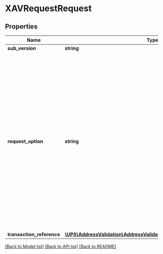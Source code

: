 # XAVRequestRequest

## Properties
Name | Type | Description | Notes
------------ | ------------- | ------------- | -------------
**sub_version** | **string** | Not Used. | [optional] 
**request_option** | **string** | Identifies the optional processing to be performed. If not present or invalid value then an error will be sent back.  Valid values:  - 1 - Address Validation - 2 - Address Classification - 3 - Address Validation and Address Classification.  For a list of valid values, refer to Address Validation API Supported Countries or Territories in the Appendix. | 
**transaction_reference** | [**\UPS\AddressValidation\AddressValidation\RequestTransactionReference**](RequestTransactionReference.md) |  | [optional] 

[[Back to Model list]](../../README.md#documentation-for-models) [[Back to API list]](../../README.md#documentation-for-api-endpoints) [[Back to README]](../../README.md)

